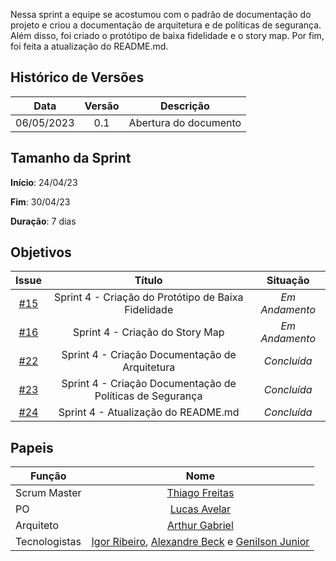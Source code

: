 Nessa sprint a equipe se acostumou com o padrão de documentação do projeto e criou a documentação de arquitetura e de políticas de segurança. Além disso, foi criado o protótipo de baixa fidelidade e o story map. Por fim, foi feita a atualização do README.md.


## Histórico de Versões

|    Data    | Versão |       Descrição       |
| :--------: | :----: | :-------------------: |
| 06/05/2023 |  0.1   | Abertura do documento |

## Tamanho da Sprint

**Início**: 24/04/23

**Fim**: 30/04/23

**Duração**: 7 dias

## Objetivos

|                            Issue                             |              Título               |                    Situação                     |
| :----------------------------------------------------------: | :-------------------------------: | :-------------------------------------------------: |
| [#15](https://github.com/fga-eps-mds/2023.1-GuiaUnB/issues/3) | Sprint 4 - Criação do Protótipo de Baixa Fidelidade | _Em Andamento_ |
| [#16](https://github.com/fga-eps-mds/2023.1-GuiaUnB/issues/1) |  Sprint 4 - Criação do Story Map  | _Em Andamento_ |
| [#22](https://github.com/fga-eps-mds/2023.1-GuiaUnB/issues/3) | Sprint 4 - Criação Documentação de Arquitetura | _Concluída_ |
| [#23](https://github.com/fga-eps-mds/2023.1-GuiaUnB/issues/3) | Sprint 4 - Criação Documentação de Políticas de Segurança | _Concluída_ |
| [#24](https://github.com/fga-eps-mds/2023.1-GuiaUnB/issues/3) | Sprint 4 - Atualização do README.md | _Concluída_ |


## Papeis

| Função        |                                                                           Nome                                                                            |
| ------------- | :-------------------------------------------------------------------------------------------------------------------------------------------------------: |
| Scrum Master  |                                                    [Thiago Freitas](https://github.com/thiagorfreitas)                                                    |
| PO            |                                                    [Lucas Avelar](https://github.com/LucasAvelar2711)                                                     |
| Arquiteto     |                                                    [Arthur Gabriel](https://github.com/ArthurGabrieel)                                                    |
| Tecnologistas | [Igor Ribeiro](https://github.com/igor-ribeir0), [Alexandre Beck](https://github.com/zzzBECK) e [Genilson Junior](https://github.com/GenilsonJunior99006) |
